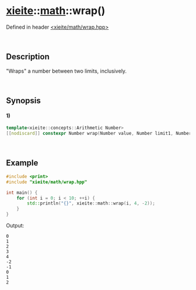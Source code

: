 # [xieite](../../xieite.md)\:\:[math](../../math.md)\:\:wrap\(\)
Defined in header [<xieite/math/wrap.hpp>](../../../include/xieite/math/wrap.hpp)

&nbsp;

## Description
"Wraps" a number between two limits, inclusively.

&nbsp;

## Synopsis
#### 1)
```cpp
template<xieite::concepts::Arithmetic Number>
[[nodiscard]] constexpr Number wrap(Number value, Number limit1, Number limit2) noexcept;
```

&nbsp;

## Example
```cpp
#include <print>
#include "xieite/math/wrap.hpp"

int main() {
    for (int i = 0; i < 10; ++i) {
        std::println("{}", xieite::math::wrap(i, 4, -2));
    }
}
```
Output:
```
0
1
2
3
4
-2
-1
0
1
2
```
